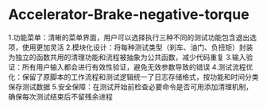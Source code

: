 # Accelerator-Brake-negative-torque
1.功能菜单：清晰的菜单界面，用户可以选择执行三种不同的测试功能包含退出选项，使用更加灵活
2.模块化设计：将每种测试类型（刹车、油门、负扭矩）封装为独立的函数共用的清理功能和流程被抽象为公共函数，减少代码重复
3.输入验证：所有用户输入都会进行有效性验证，避免无效参数导致的错误
4.测试流程优化：保留了原脚本的工作流程和测试逻辑统一了日志存储格式，按功能和时间分类保存测试数据
5.安全保障：在测试开始前检查必要命令是否可用添加清理机制，确保每次测试结束后不留残余进程
